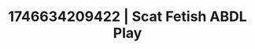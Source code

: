 ---
categories:
- Vocal tease
- Alt aesthetic girls
- AI-generated
- Sultry voice
- Erotic duality
- ASMR
- Erotic slow burn
- Cosplay
image: /assets/images/1746634209422.jpg
layout: post
seo:
  description: Featured content with artistic ABDL Play, Scat Fetish. HD images available.
  keywords: ABDL Play, Scat Fetish
  og_image: /assets/images/1746634209422.jpg
  schema_type: VisualArtwork
tags:
- ABDL Play
- Scat Fetish
- '#1746634209422'
title: 1746634209422 | Scat Fetish ABDL Play
---